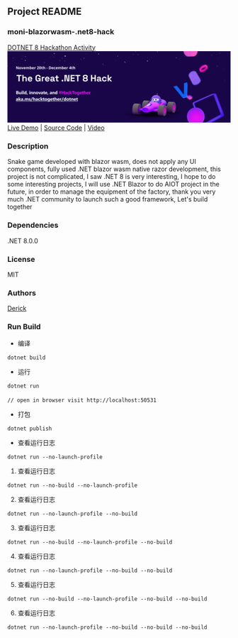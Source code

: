 ## Project README

### moni-blazorwasm-.net8-hack

[DOTNET 8 Hackathon Activity](https://github.com/microsoft/hack-together-dotnet)
![Alt text](image.png)
[Live Demo](https://moni-blazorwasm--net8-hack.pages.dev/) | [Source Code](https://github.com/dotnet/moni-blazorwasm-.net8-hack) | [Video](https://www.youtube.com/watch?v=7ZfjK2h7GRc)

### Description
Snake game developed with blazor wasm, does not apply any UI components, fully used .NET blazor wasm native razor development, this project is not complicated, I saw .NET 8 is very interesting, I hope to do some interesting projects, I will use .NET Blazor to do AIOT project in the future, in order to manage the equipment of the factory, thank you very much .NET community to launch such a good framework, Let's build together

### Dependencies
.NET 8.0.0

### License
MIT

### Authors
[Derick](https://github.com/DerickIT)

### Run Build
- 编译
```
dotnet build
```
- 运行
```
dotnet run

// open in browser visit http://localhost:50531
```
- 打包
```
dotnet publish
```
- 查看运行日志
```
dotnet run --no-launch-profile
```
1. 查看运行日志
```
dotnet run --no-build --no-launch-profile
```
2. 查看运行日志
```
dotnet run --no-launch-profile --no-build
```
3. 查看运行日志
```
dotnet run --no-build --no-launch-profile --no-build
```
4. 查看运行日志
```
dotnet run --no-launch-profile --no-build --no-build
```
5. 查看运行日志
```
dotnet run --no-build --no-launch-profile --no-build --no-build
```
6. 查看运行日志
```
dotnet run --no-launch-profile --no-build --no-build --no-build
```